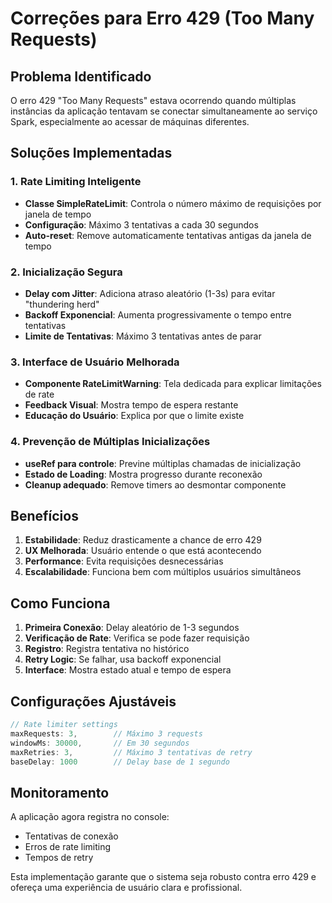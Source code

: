 # Correções para Erro 429 (Too Many Requests)

## Problema Identificado

O erro 429 "Too Many Requests" estava ocorrendo quando múltiplas instâncias da aplicação tentavam se conectar simultaneamente ao serviço Spark, especialmente ao acessar de máquinas diferentes.

## Soluções Implementadas

### 1. Rate Limiting Inteligente
- **Classe SimpleRateLimit**: Controla o número máximo de requisições por janela de tempo
- **Configuração**: Máximo 3 tentativas a cada 30 segundos
- **Auto-reset**: Remove automaticamente tentativas antigas da janela de tempo

### 2. Inicialização Segura
- **Delay com Jitter**: Adiciona atraso aleatório (1-3s) para evitar "thundering herd"
- **Backoff Exponencial**: Aumenta progressivamente o tempo entre tentativas
- **Limite de Tentativas**: Máximo 3 tentativas antes de parar

### 3. Interface de Usuário Melhorada
- **Componente RateLimitWarning**: Tela dedicada para explicar limitações de rate
- **Feedback Visual**: Mostra tempo de espera restante
- **Educação do Usuário**: Explica por que o limite existe

### 4. Prevenção de Múltiplas Inicializações
- **useRef para controle**: Previne múltiplas chamadas de inicialização
- **Estado de Loading**: Mostra progresso durante reconexão
- **Cleanup adequado**: Remove timers ao desmontar componente

## Benefícios

1. **Estabilidade**: Reduz drasticamente a chance de erro 429
2. **UX Melhorada**: Usuário entende o que está acontecendo
3. **Performance**: Evita requisições desnecessárias
4. **Escalabilidade**: Funciona bem com múltiplos usuários simultâneos

## Como Funciona

1. **Primeira Conexão**: Delay aleatório de 1-3 segundos
2. **Verificação de Rate**: Verifica se pode fazer requisição
3. **Registro**: Registra tentativa no histórico
4. **Retry Logic**: Se falhar, usa backoff exponencial
5. **Interface**: Mostra estado atual e tempo de espera

## Configurações Ajustáveis

```typescript
// Rate limiter settings
maxRequests: 3,        // Máximo 3 requests
windowMs: 30000,       // Em 30 segundos
maxRetries: 3,         // Máximo 3 tentativas de retry
baseDelay: 1000        // Delay base de 1 segundo
```

## Monitoramento

A aplicação agora registra no console:
- Tentativas de conexão
- Erros de rate limiting
- Tempos de retry

Esta implementação garante que o sistema seja robusto contra erro 429 e ofereça uma experiência de usuário clara e profissional.